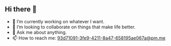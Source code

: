 ## Hi there 👋

<!--
**gwt-git/gwt-git** is a ✨ _special_ ✨ repository because its `README.md` (this file) appears on your GitHub profile.
-->

- 🔭 I’m currently working on whatever I want.
- 👯 I’m looking to collaborate on things that make life better.
- 💬 Ask me about anything.
- 📫 How to reach me: 93d71091-3fe9-4211-8a47-658195ae067a@pm.me
